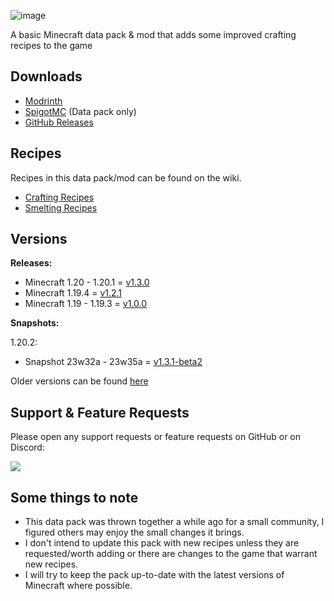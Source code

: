 ![image](https://i.imgur.com/T4bUjrA.png)

A basic Minecraft data pack & mod that adds some improved crafting recipes to the game

## Downloads

* [Modrinth](https://modrinth.com/datapack/better-craftables/)
* [SpigotMC](https://www.spigotmc.org/resources/better-craftables.108728/) (Data pack only)
* [GitHub Releases](https://github.com/TheClassic36/Better-Craftables/releases)

## Recipes

Recipes in this data pack/mod can be found on the wiki.

* [Crafting Recipes](https://github.com/TheClassic36/Better-Craftables/wiki/Crafting-Recipes)
* [Smelting Recipes](https://github.com/TheClassic36/Better-Craftables/wiki/Smelting-Recipes)

## Versions

**Releases:**

* Minecraft 1.20 - 1.20.1 = [v1.3.0](https://github.com/TheClassic36/Better-Craftables/releases/tag/v1.3.0)
* Minecraft 1.19.4 = [v1.2.1](https://github.com/TheClassic36/Better-Craftables/releases/tag/v1.2.1)
* Minecraft 1.19 - 1.19.3 = [v1.0.0](https://github.com/TheClassic36/Better-Craftables/releases/tag/v1.0.0)

**Snapshots:**

1.20.2:

* Snapshot 23w32a - 23w35a = [v1.3.1-beta2](https://github.com/TheClassic36/Better-Craftables/releases/tag/v1.3.1-beta2)

Older versions can be found [here](https://github.com/TheClassic36/Better-Craftables/wiki/All-Versions)

## Support & Feature Requests
Please open any support requests or feature requests on GitHub or on Discord:

[![](https://dcbadge.vercel.app/api/server/vZJSDjPcmu)](https://discord.gg/vZJSDjPcmu)

## Some things to note
* This data pack was thrown together a while ago for a small community, I figured others may enjoy the small changes it brings.
* I don't intend to update this pack with new recipes unless they are requested/worth adding or there are changes to the game that warrant new recipes.
* I will try to keep the pack up-to-date with the latest versions of Minecraft where possible.
